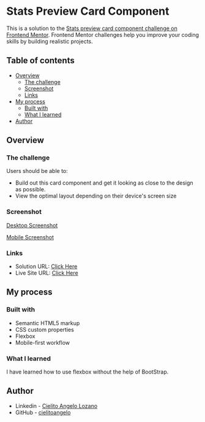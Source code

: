 # Stats Preview Card Component

This is a solution to the [Stats preview card component challenge on Frontend Mentor](https://www.frontendmentor.io/challenges/stats-preview-card-component-8JqbgoU62). Frontend Mentor challenges help you improve your coding skills by building realistic projects. 

## Table of contents

- [Overview](#overview)
  - [The challenge](#the-challenge)
  - [Screenshot](#screenshot)
  - [Links](#links)
- [My process](#my-process)
  - [Built with](#built-with)
  - [What I learned](#what-i-learned)
- [Author](#author)

## Overview

### The challenge

Users should be able to:
- Build out this card component and get it looking as close to the design as possible.
- View the optimal layout depending on their device's screen size

### Screenshot

[Desktop Screenshot](/design/Stats-Desktop.png)

[Mobile Screenshot](/design/Stats-Mobile.png)

### Links

- Solution URL: [Click Here](https://www.frontendmentor.io/solutions/stats-preview-card-component-XH8v3Hhpo)
- Live Site URL: [Click Here](https://cielitoangelo.github.io/stats/)

## My process

### Built with

- Semantic HTML5 markup
- CSS custom properties
- Flexbox
- Mobile-first workflow

### What I learned

I have learned how to use flexbox without the help of BootStrap.

## Author

- Linkedin - [Cielito Angelo Lozano](https://www.linkedin.com/in/cielitoangelo)
- GitHub - [cielitoangelo](https://www.github.com/cielitoangelo)

